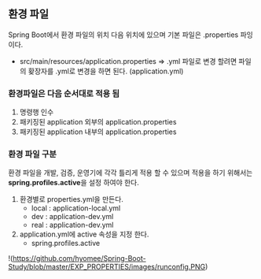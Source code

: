 ## 환경 파일 

Spring Boot에서 환경 파일의 위치 다음 위치에 있으며 기본 파일은 .properties 파잉 이다.
- src/main/resources/application.properties
=> .yml 파일로 변경 할려면 파일의 홪장자를 .yml로 변경을 하면 된다. (application.yml)

### 환경파일은 다음 순서대로 적용 됨 
1. 명령행 인수
2. 패키징된 application 외부의 application.properties
3. 패키징된 application 내부의 application.properties

### 환경 파일 구분 
환경 파일을 개발, 검증, 운영기에 각각 틀리게 적용 할 수 있으며 적용을 하기 위해서는 **spring.profiles.active**을 설정 하여야 한다.
1. 환경별로 properties.yml을 만든다.
	- local : application-local.yml
	- dev : application-dev.yml
	- real : application-dev.yml
2. application.yml에 active 속성을 지정 한다.
	- spring.profiles.active


!(https://github.com/hyomee/Spring-Boot-Study/blob/master/EXP_PROPERTIES/images/runconfig.PNG)


